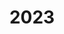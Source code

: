 ---
title: "2023"
collection: publications
permalink: /publication/2010-10-01-paper
excerpt: "<br/><img src='/images/2023-9.png' alt='www' width='300' height='200' style='float:left'>"
paperurl: ' '
citation: 'Yi Liu, Peng Zhang, Hang-Cheng Zhang, Weiming Wang, Tian-Qi Song, Xin Yan, Wei Zeng, Yi-Jun Yang. (2023). &quot;Self-supporting parametric polyhedral structure for 3D printing.&quot; <i>Advances in Engineering Software.</i> 2023, 186:103529-103542.'
---